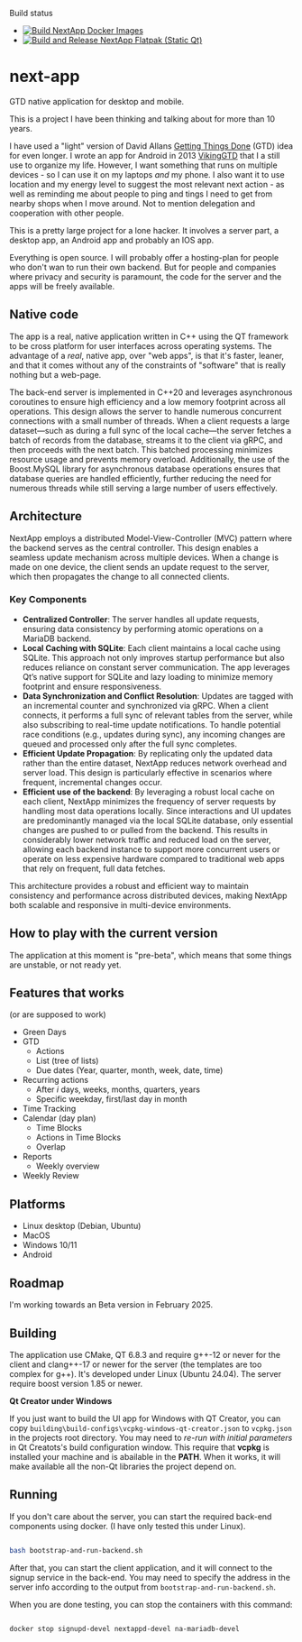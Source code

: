 Build status
- [![Build NextApp Docker Images](https://github.com/jgaa/next-app/actions/workflows/build_containers.yaml/badge.svg?branch=main)](https://github.com/jgaa/next-app/actions/workflows/build_containers.yaml)
- [![Build and Release NextApp Flatpak (Static Qt)](https://github.com/jgaa/next-app/actions/workflows/build-ui-flatpak.yaml/badge.svg)](https://github.com/jgaa/next-app/actions/workflows/build-ui-flatpak.yaml)

# next-app
GTD native application for desktop and mobile.

This is a project I have been thinking and talking about for more than 10 years.

I have used a "light" version of David Allans [Getting Things Done](https://gettingthingsdone.com) (GTD) 
idea for even longer. I wrote an app for Android in 2013 [VikingGTD](https://github.com/jgaa/VikingGTD)
that I a still use to organize my life. However, I want something that runs on multiple 
devices - so I can use it on my laptops *and* my phone. I also want it to use location 
and my energy level to suggest the most relevant next action - as well as reminding me about people to
ping and tings I need to get from nearby shops when I move around. 
Not to mention delegation and cooperation with other people.

This is a pretty large project for a lone hacker. It involves a server part, a desktop app, an Android app
and probably an IOS app.

Everything is open source. I will probably offer a hosting-plan for people who don't wan to run
their own backend. But for people and companies where privacy and security is paramount,
the code for the server and the apps will be freely available.

## Native code

The app is a real, native application written in C++ using the QT framework
to be cross platform for user interfaces across operating systems. The advantage
of a *real*, native app, over "web apps", is that it's faster, leaner, and that
it comes without any of the constraints of "software" that is really nothing but a
web-page.

The back-end server is implemented in C++20 and leverages asynchronous coroutines to ensure high efficiency and a low memory footprint across all operations. This design allows the server to handle numerous concurrent connections with a small number of threads. When a client requests a large dataset—such as during a full sync of the local cache—the server fetches a batch of records from the database, streams it to the client via gRPC, and then proceeds with the next batch. This batched processing minimizes resource usage and prevents memory overload. Additionally, the use of the Boost.MySQL library for asynchronous database operations ensures that database queries are handled efficiently, further reducing the need for numerous threads while still serving a large number of users effectively.

## Architecture

NextApp employs a distributed Model-View-Controller (MVC) pattern where the backend serves as the central controller. This design enables a seamless update mechanism across multiple devices. When a change is made on one device, the client sends an update request to the server, which then propagates the change to all connected clients.

### Key Components
- **Centralized Controller**: The server handles all update requests, ensuring data consistency by performing atomic operations on a MariaDB backend.
- **Local Caching with SQLite**: Each client maintains a local cache using SQLite. This approach not only improves startup performance but also reduces reliance on constant server communication. The app leverages Qt’s native support for SQLite and lazy loading to minimize memory footprint and ensure responsiveness.
- **Data Synchronization and Conflict Resolution**: Updates are tagged with an incremental counter and synchronized via gRPC. When a client connects, it performs a full sync of relevant tables from the server, while also subscribing to real-time update notifications. To handle potential race conditions (e.g., updates during sync), any incoming changes are queued and processed only after the full sync completes.
- **Efficient Update Propagation**: By replicating only the updated data rather than the entire dataset, NextApp reduces network overhead and server load. This design is particularly effective in scenarios where frequent, incremental changes occur.
- **Efficient use of the backend**: By leveraging a robust local cache on each client, NextApp minimizes the frequency of server requests by handling most data operations locally. Since interactions and UI updates are predominantly managed via the local SQLite database, only essential changes are pushed to or pulled from the backend. This results in considerably lower network traffic and reduced load on the server, allowing each backend instance to support more concurrent users or operate on less expensive hardware compared to traditional web apps that rely on frequent, full data fetches.

This architecture provides a robust and efficient way to maintain consistency and performance across distributed devices, making NextApp both scalable and responsive in multi-device environments.

## How to play with the current version

The application at this moment is "pre-beta", which means that some things
are unstable, or not ready yet.

## Features that works
(or are supposed to work)

- Green Days
- GTD
  - Actions
  - List (tree of lists)
  - Due dates (Year, quarter, month, week, date, time)
- Recurring actions
  - After *i* days, weeks, months, quarters, years
  - Specific weekday, first/last day in month
- Time Tracking
- Calendar (day plan)
  - Time Blocks
  - Actions in Time Blocks
  - Overlap
- Reports
  - Weekly overview
- Weekly Review

## Platforms

- Linux desktop (Debian, Ubuntu)
- MacOS
- Windows 10/11
- Android

## Roadmap

I'm working towards an Beta version in February 2025.

## Building

The application use CMake, QT 6.8.3 and require g++-12 or never for the client and clang++-17 or newer for the server (the templates are too complex for g++). It's developed under
Linux (Ubuntu 24.04). The server require boost version 1.85 or newer.

**Qt Creator under Windows**

If you just want to build the UI app for Windows with QT Creator, you can copy 
`building\build-configs\vcpkg-windows-qt-creator.json` to `vcpkg.json` in the 
projects root directory. You may need to *re-run with initial parameters* in 
Qt Creatots's build configuration window. This require that **vcpkg** is installed
your machine and is abailable in the **PATH**. When it works, it will make available 
all the non-Qt libraries the project depend on.

## Running

If you don't care about the server, you can start the required back-end components using docker. 
(I have only tested this under Linux).

```sh

bash bootstrap-and-run-backend.sh

```

After that, you can start the client application, and it will connect to the signup service
in the back-end. You may need to specify the address in the server info according to the
output from `bootstrap-and-run-backend.sh`.

When you are done testing, you can stop the containers with this command:

```sh

docker stop signupd-devel nextappd-devel na-mariadb-devel

```


